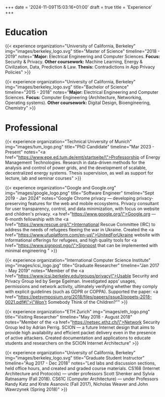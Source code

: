 +++
date = '2024-11-09T15:03:16+01:00'
draft = true
title = 'Experience'
+++

# Education

{{< experience
organization="University of California, Berkeley"
img="images/berkeley_logo.svg"
title="Master of Science"
timeline="2018 - 2019"
notes="<strong>Major:</strong> Electrical Engineering and Computer Sciences. <strong>Focus:</strong> Security & Privacy. <strong>Other coursework:</strong>  Machine Learning, Energy & Civilization, Data, Prediction & Law. <strong>Thesis:</strong> Contradictions in App Privacy Policies" >}}

{{< experience
organization="University of California, Berkeley"
img="images/berkeley_logo.svg"
title="Bachelor of Science"
timeline="2015 - 2018"
notes="<strong>Major:</strong> Electrical Engineering and Computer Sciences. <strong>Focus:</strong> Computer Engineering (Architecture, Networking, Operating systems). <strong>Other coursework:</strong> Digital Design, Bioengineering, Chemistry" >}}

# Professional

{{< experience
organization="Technical University of Munich"
img="images/tum_logo.png"
title="PhD Candidate"
timeline="Mar 2023 - Present"
notes="<a href=\"https://www.epe.ed.tum.de/emt/startseite/\">Professorship of Energy Management Technologies</a>. Research in data-driven methods for the analysis and control of power grids, and the development of scalable, decentralized energy systems. Thesis supervision, as well as support for lecture, lab and seminar courses" >}}

{{< experience
organization="Google and Google.org"
img="images/google_logo.png"
title="Software Engineer"
timeline="Sept 2019 - Jan 2024"
notes="Google Chrome privacy &#8212;  developing privacy-preserving features for the web and mobile ecosystems. Privacy consultant for user transparency, control, and data minimization, with focus on website and children's privacy. <a href=\"https://www.google.org/\">Google.org</a> &#8212; 6-month fellowship with the <a href=\"https://www.rescue.org/\">International Rescue Committee</a> (IRC) to address the needs of refugees fleeing the war in Ukraine. Created the <a href=\"https://www.ufuplatform.com/en-us\">UnitedForUkraine</a> website with informational offerings for refugees, and high quality tools for <a href=\"https://www.signpost.ngo/\">Signpost</a> that can be implemented with minimal engineering " >}}

{{< experience
organization="International Computer Science Institute"
img="images/icsi_logo.jpg"
title="Graduate Researcher"
timeline="Jan 2017 - May 2019"
notes="Member of the <a href=\"https://www.icsi.berkeley.edu/groups/privacy\">Usable Security and Privacy</a> Group led by Serge Egelman. Investigated apps’ usages, permissions and network activity, ultimately verifying whether they comply with explicit guidelines (such as GDPR or COPPA). Supported the paper: <a href=\"https://petsymposium.org/2018/files/papers/issue3/popets-2018-0021.pdf#\">\"Won't Somebody Think of the Children?\"</a>" >}}

{{< experience
organization="ETH Zurich"
img="images/eth_logo.png"
title="Visiting Researcher"
timeline="May 2018 - August 2018"
notes="Member of the <a href=\"https://netsec.ethz.ch/\">Network Security</a> Group led by Adrian Perrig. SCION &#8212; a future Internet design that aims to provide high availability and efficient packet delivery even in the presence of active attackers. Created documentation and applications to educate students and researchers on the SCION Internet Architecture" >}}

{{< experience
organization="University of California, Berkeley"
img="images/berkeley_logo.svg"
title="Graduate Student Instructor"
timeline="Aug 2017 - Dec 2018"
notes="Led labs and discussion sections, held office hours, and created and graded course materials. CS168 (Internet Architecture and Protocols) &#8212; under professors Scott Shenker and Sylvia Ratnasamy (Fall 2018). CS61C (Computer Architecture) &#8212; under Professors Randy Katz and Krste Asanovic (Fall 2017), Nicholas Weaver and John Wawrzynek (Spring 2018)" >}}